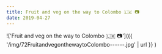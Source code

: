 ```yaml
---
title: Fruit and veg on the way to Colombo 🇱🇰 📷
date: 2019-04-27
---
```


!['Fruit and veg on the way to Colombo 🇱🇰 📷']({{ '/img/72FruitandvegonthewaytoColombo------.jpg' | url }} )
<br>
